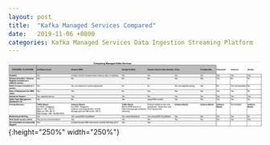 ```yaml
---
layout: post
title:  "Kafka Managed Services Compared"
date:   2019-11-06 +0800
categories: Kafka Managed Services Data Ingestion Streaming Platform
---
```

![](/assets/img/kafka.png){:height="250%" width="250%"}